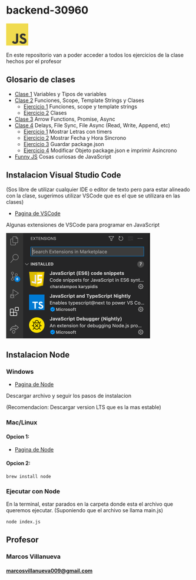 # backend-30960
<img src="./utils/img/js.png" alt="JS" width="60"/>

En este repositorio van a poder acceder a todos los ejercicios de la clase hechos por el profesor

## Glosario de clases

* [Clase 1](./clase-1) Variables y Tipos de variables
* [Clase 2](./clase-2) Funciones, Scope, Template Strings y Clases
    * [Ejercicio 1](./clase-2/4-ejercicio1) Funciones, scope y template strings
    * [Ejercicio 2](./clase-2/6-ejercicio-2) Clases
* [Clase 3](./clase-3) Arrow Functions, Promise, Async
* [Clase 4](./clase-4) Delays, File Sync, File Async (Read, Write, Append, etc)
    * [Ejercicio 1](./clase-4/2-ejercicio-1/) Mostrar Letras con timers
    * [Ejercicio 2](./clase-4/4-ejercicio-2/) Mostrar Fecha y Hora Sincrono
    * [Ejercicio 3](./clase-4/6-ejercicio-3/) Guardar package.json
    * [Ejercicio 4](./clase-4/7-ejercicio-4/) Modificar Objeto package.json e imprimir Asincrono
* [Funny JS](./funny-JS) Cosas curiosas de JavaScript

## Instalacion Visual Studio Code
(Sos libre de utilizar cualquier IDE o editor de 
texto pero para estar alineado con la clase, 
sugerimos utilizar VSCode que es el que se utilizara 
en las clases)

* [Pagina de VSCode](https://code.visualstudio.com/download)

Algunas extensiones de VSCode para programar en JavaScript

![extensions](./utils/img/extensions.png)

## Instalacion Node

### Windows

* [Pagina de Node](https://nodejs.org/es/download/)

Descargar archivo y seguir los pasos de instalacion

(Recomendacion: Descargar version LTS que es la mas estable)

### Mac/Linux

#### Opcion 1:

* [Pagina de Node](https://nodejs.org/es/download/)
 #### Opcion 2:

```shell
brew install node
```

### Ejecutar con Node

En la terminal, estar parados en la carpeta donde esta el 
archivo que queremos ejecutar. (Suponiendo que el archivo
se llama main.js)

```shell
node index.js
```

## Profesor
### Marcos Villanueva
#### marcosvillanueva009@gmail.com
